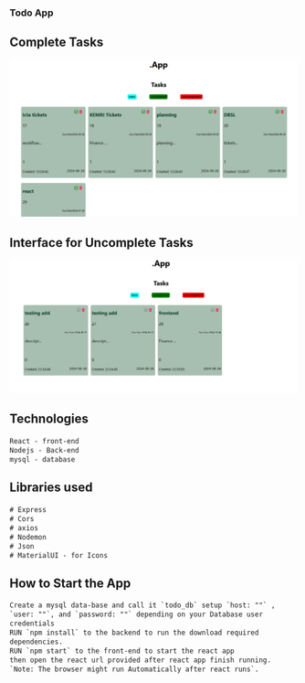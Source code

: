 ### Todo App
## Complete Tasks
![images/completedInterface.png](https://github.com/gathuitapius/TodoApp/blob/main/images/completedInterface.PNG)

## Interface for Uncomplete Tasks
![images/uncompletedTasks.png](https://github.com/gathuitapius/TodoApp/blob/main/images/uncompletedTasks.PNG)
## Technologies
```
React - front-end
Nodejs - Back-end
mysql - database
```
## Libraries used
```
# Express
# Cors
# axios
# Nodemon
# Json
# MaterialUI - for Icons
```
## How to Start the App
```
Create a mysql data-base and call it `todo_db` setup `host: ""` , `user: ""`, and `password: ""` depending on your Database user credentials
RUN `npm install` to the backend to run the download required dependencies.
RUN `npm start` to the front-end to start the react app
then open the react url provided after react app finish running.
`Note: The browser might run Automatically after react runs`.
```
